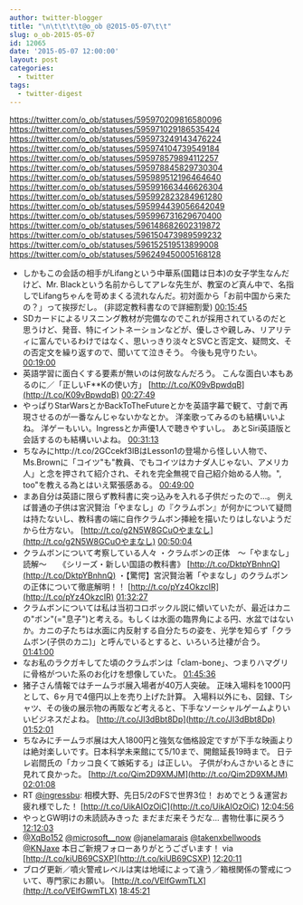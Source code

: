 ```yaml
---
author: twitter-blogger
title: "\n\t\t\t\t@o_ob @2015-05-07\t\t"
slug: o_ob-2015-05-07
id: 12065
date: '2015-05-07 12:00:00'
layout: post
categories:
  - twitter
tags:
  - twitter-digest
---
```


https://twitter.com/o_ob/statuses/595970209816580096 https://twitter.com/o_ob/statuses/595971029186535424 https://twitter.com/o_ob/statuses/595973249143476224 https://twitter.com/o_ob/statuses/595974104739549184 https://twitter.com/o_ob/statuses/595978579894112257 https://twitter.com/o_ob/statuses/595978845829730304 https://twitter.com/o_ob/statuses/595989512196464640 https://twitter.com/o_ob/statuses/595991663446626304 https://twitter.com/o_ob/statuses/595992823284961280 https://twitter.com/o_ob/statuses/595994439056642049 https://twitter.com/o_ob/statuses/595996731629670400 https://twitter.com/o_ob/statuses/596148682602319872 https://twitter.com/o_ob/statuses/596150473989599232 https://twitter.com/o_ob/statuses/596152519513899008 https://twitter.com/o_ob/statuses/596249450005168128  

*   しかもこの会話の相手がLifangという中華系(国籍は日本)の女子学生なんだけど、Mr. Blackという名前からしてアレな先生が、教室のど真ん中で、名指しでLifangちゃんを苛めまくる流れなんだ。初対面から「お前中国から来たの？」って挨拶だし。 (非認定教科書なので詳細割愛) [00:15:45](https://twitter.com/o_ob/statuses/595970209816580096)
*   SDカードによるリスニング教材が完備なのでこれが採用されているのだと思うけど、発音、特にイントネーションなどが、優しさや親しみ、リアリティに富んでいるわけではなく、思いっきり淡々とSVCと否定文、疑問文、その否定文を繰り返すので、聞いてて泣きそう。 今後も見守りたい。 [00:19:00](https://twitter.com/o_ob/statuses/595971029186535424)
*   英語学習に面白くする要素が無いのは何故なんだろう。 こんな面白い本もあるのに／「正しいF**Kの使い方」 [http://t.co/K09vBpwdqB](http://t.co/K09vBpwdqB) [00:27:49](https://twitter.com/o_ob/statuses/595973249143476224)
*   やっぱりStarWarsとかBackToTheFutureとかを英語字幕で観て、寸劇で再現させるのが一番なんじゃないかなとか。 洋楽歌ってみるのも結構いいよね。 洋ゲーもいい。Ingressとか声優1人で聴きやすいし。 あとSiri英語版と会話するのも結構いいよね。 [00:31:13](https://twitter.com/o_ob/statuses/595974104739549184)
*   ちなみにhttp://t.co/2GCcekf3IBはLesson1の登場から怪しい人物で、Ms.Brownに「コイツ"も"教員、でもコイツはカナダ人じゃない、アメリカ人」と念を押されて紹介され、それを完全無視で自己紹介始める人物。", too"を教える為とはいえ緊張感ある。 [00:49:00](https://twitter.com/o_ob/statuses/595978579894112257)
*   まあ自分は英語に限らず教科書に突っ込みを入れる子供だったので...。 例えば普通の子供は宮沢賢治「やまなし」の『クラムボン』が何かについて疑問は持たないし、教科書の端に自作クラムボン挿絵を描いたりはしないようだから仕方ない。 [http://t.co/g2N5W8GCuOやまなし](http://t.co/g2N5W8GCuOやまなし) [00:50:04](https://twitter.com/o_ob/statuses/595978845829730304)
*   クラムボンについて考察している人々 ・クラムボンの正体　～「やまなし」読解～　　《シリーズ・新しい国語の教科書》 [http://t.co/DktpYBnhnQ](http://t.co/DktpYBnhnQ) ・【驚愕】宮沢賢治著「やまなし」のクラムボンの正体について徹底解明！！ [http://t.co/pYz4OkzcIR](http://t.co/pYz4OkzcIR) [01:32:27](https://twitter.com/o_ob/statuses/595989512196464640)
*   クラムボンについては私は当初コロボックル説に傾いていたが、最近はカニの"ボン"(="息子")と考える。もしくは水面の臨界角による円、水盆ではないか。カニの子たちは水面に内反射する自分たちの姿を、光学を知らず「クラムボン(子供のカニ)」と呼んでいるとすると、いろいろ辻褄が合う。 [01:41:00](https://twitter.com/o_ob/statuses/595991663446626304)
*   なお私のラクガキしてた頃のクラムボンは「clam-bone」、つまりハマグリに骨格がついた系のお化けを想像していた。 [01:45:36](https://twitter.com/o_ob/statuses/595992823284961280)
*   猪子さん情報ではチームラボ展入場者が40万人突破。 正味入場料を1000円として、6ヶ月で4億円以上を売り上げた計算。 入場料以外にも、図録、Tシャツ、その後の展示物の再販など考えると、下手なソーシャルゲームよりいいビジネスだよね。 [http://t.co/JI3dBbt8Dp](http://t.co/JI3dBbt8Dp) [01:52:01](https://twitter.com/o_ob/statuses/595994439056642049)
*   ちなみにチームラボ展は大人1800円と強気な価格設定ですが下手な映画よりは絶対楽しいです。日本科学未来館にて5/10まで、開館延長19時まで。 日テレ岩間氏の「カッコ良くて嫉妬する」は正しい。 子供がわんさかいるときに見れて良かった。 [http://t.co/Qim2D9XMJM](http://t.co/Qim2D9XMJM) [02:01:08](https://twitter.com/o_ob/statuses/595996731629670400)
*   RT [@ingressbu](https://twitter.com/ingressbu): 相模大野、先日5/2のFSで世界3位！ おめでとう＆運営お疲れ様でした！ [http://t.co/UikAIOzOiC](http://t.co/UikAIOzOiC) [12:04:56](https://twitter.com/o_ob/statuses/596148682602319872)
*   やっとGW明けの未読読みきった まだまだ来そうだな... 書物仕事に戻ろう [12:12:03](https://twitter.com/o_ob/statuses/596150473989599232)
*   [@XqBo152](https://twitter.com/XqBo152) [@microsoft__now](https://twitter.com/microsoft__now) [@janelamarais](https://twitter.com/janelamarais) [@takenxbellwoods](https://twitter.com/takenxbellwoods) [@KNJaxe](https://twitter.com/KNJaxe) 本日ご新規フォローありがとうございます！ via [http://t.co/kiUB69CSXP](http://t.co/kiUB69CSXP) [12:20:11](https://twitter.com/o_ob/statuses/596152519513899008)
*   ブログ更新／噴火警戒レベルは実は地域によって違う／箱根関係の警戒について、専門家にお願い。 [http://t.co/VElfGwmTLX](http://t.co/VElfGwmTLX) [18:45:21](https://twitter.com/o_ob/statuses/596249450005168128)